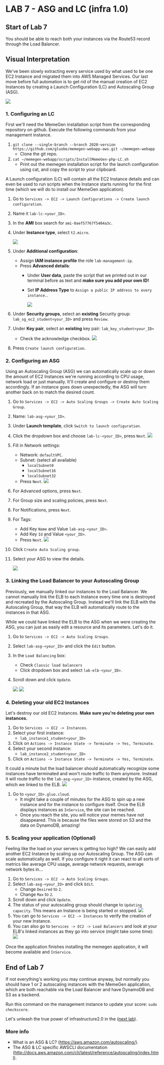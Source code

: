 # **LAB 7 - ASG and LC (infra 1.0)** #

## Start of Lab 7 ##
You should be able to reach both your instances via the Route53 record through the Load Balancer.

## Visual Interpretation ##
We've been slowly extracting every service used by what used to be one EC2 Instance and migrated them into AWS Managed Services. Our last move before full automation is to get rid of the manual creation of EC2 Instances by creating a Launch Configuration (LC) and Autoscaling Group (ASG).

![](../Images/Lab7.png?raw=true)

### 1. Configuring an LC ###
First we'll need the MemeGen installation script from the corresponding repository on github. Execute the following commands from your management instance.

1. `git clone --single-branch --branch 2020-version https://github.com/gluobe/memegen-webapp-aws.git ~/memegen-webapp`
    * Clone the git repo.
1. `cat ~/memegen-webapp/scripts/InstallMemeGen-php-LC.sh`
    * Print out the memegen installation script for the launch configuration using cat, and copy the script to your clipboard.

A Launch configuration (LC) will contain all the EC2 Instance details and can even be used to run scripts when the Instance starts running for the first time (which we will do to install our MemeGen application).    

1. Go to `Services -> EC2 -> Launch Configurations -> Create launch configuration`.
1. Name it `lab-lc-<your_ID>`.
1. In the **AMI** box search for `ami-0aef57767f5404a3c`.
1. Under **Instance type**, select `t2.micro`.

    ![](../Images/LCFullConfigurationPage.png?raw=true)

1. Under **Additional configuration**:
    * Assign **IAM instance profile** the role `lab-management-ip`.
    * Press **Advanced details**:
        * Under **User data**, paste the script that we printed out in our terminal before as text and **make sure you add your own ID!**
        * Set **IP Address Type** to `Assign a public IP address to every instance.`.

            ![](../Images/LCChangeIDParameter.png?raw=true)     

1. Under **Security groups**, select an **existing** Security group: `lab_sg_ec2_student<your_ID>` and press `Review`.
1. Under **Key pair**, select an **existing** key pair: `lab_key_student<your_ID>`
    * Check the acknowledge checkbox.
    ![](../Images/LCSecurityGroupAndKeyPair.png?raw=true)     

1. Press `Create launch configuration`.

### 2. Configuring an ASG ###
Using an Autoscaling Group (ASG) we can automatically scale up or down the amount of EC2 Instances we're running according to CPU usage, network load or just manually. It'll create and configure or destroy them accordingly. If an instance goes down unexpectedly, the ASG will turn another back on to match the desired count.

1. Go to `Services -> EC2 -> Auto Scaling Groups -> Create Auto Scaling Group`.
1. Name: `lab-asg-<your_ID>`.
1. Under **Launch template**, click `Switch to launch configuration`.
1. Click the dropdown box and choose `lab-lc-<your_ID>`, press `Next`.
    ![](../Images/ASGNameAndLC.png?raw=true)     
1. Fill in Network settings:
    * Network: `defaultVPC`.
    * Subnet: (select all available)
        * `localSubnet0`
        * `localSubnet16`
        * `localSubnet32`
    * Press `Next`.
    ![](../Images/ASGVPCSelection.png?raw=true)     
1. For Advanced options, press `Next`.
1. For Group size and scaling policies, press `Next`.
1. For Notifications, press `Next`.
1. For Tags:
    * Add Key `Name` and Value `lab-asg-<your_ID>`.
    * Add Key `Id` and Value `<your_ID>`.
    * Press `Next`.
    ![](../Images/ASGTagging.png?raw=true)     
1. Click `Create Auto Scaling group`.
1. Select your ASG to view the details.

    ![](../Images/ASGListInfo.png?raw=true)

### 3. Linking the Load Balancer to your Autoscaling Group ###
Previously, we manually linked our instances to the Load Balancer. We cannot manually link the ELB to each Instance every time one is destroyed and recreated by the Autoscaling Group. Instead we'll link the ELB with the Autoscaling Group, that way the ELB will automatically route to the instances in that ASG.

While we could have linked the ELB to the ASG when we were creating the ASG, you can just as easily edit a resource and its parameters. Let's do it.

1. Go to `Services -> EC2 -> Auto Scaling Groups`.
1. Select `lab-asg-<your_ID>` and click the `Edit` button.
1. In the `Load Balancing` box:
    * Check `Classic load balancers`
    * Click dropdown box and select `lab-elb-<your_ID>`.
1. Scroll down and click `Update`.

    ![](../Images/ASGChangeLinkedELB.png?raw=true)
    ![](../Images/ASGViewLinkedELB.png?raw=true)
    

### 4. Deleting your old EC2 Instances ###
Let's destroy our old EC2 Instances. **Make sure you're deleting your own instances.**

1. Go to `Services -> EC2 -> Instances`.
1. Select your first instance:
    * `lab_instance1_student<your_ID>`
1. Click on `Actions -> Instance State -> Terminate -> Yes, Terminate`.
1. Select your second instance:
    * `lab_instance2_student<your_ID>`
1. Click on `Actions -> Instance State -> Terminate -> Yes, Terminate`.

It could a minute but the load balancer should automatically recognize some instances have terminated and won't route traffic to them anymore. Instead it will route traffic to the `lab-asg-<your_ID>` instance, created by the ASG, which we linked to the ELB.
    ![](../Images/EC2ViewTerminatedInstances.png?raw=true)

1. Go to `<your_ID>.gluo.cloud`.
    * It might take a couple of minutes for the ASG to spin up a new instance and for the instance to configure itself. Once the ELB displays instances as `InService`, the site can be reached.
    * Once you reach the site, you will notice your memes have not disappeared. This is because the files were stored on S3 and the data on DynamoDB, amazing!


### 5. Scaling your application (Optional) ###
Feeling like the load on your servers is getting too high? We can easily add another EC2 Instance by scaling up our Autoscaling Group. The ASG can scale automatically as well. If you configure it right it can react to all sorts of metrics like average CPU usage, average network requests, average network bytes in...

1. Go to `Services -> EC2 -> Auto Scaling Groups`.
1. Select `lab-asg-<your_ID>` and click `Edit`.
    * Change `Desired` to `2`.
    * Change `Max` to `2`.
1. Scroll down and click `Update`.
1. The status of your autoscaling group should change to `Updating capacity`. This means an Instance is being started or stopped.
    ![](../Images/ASGPendingNewInstance.png?raw=true)  
1. You can go to `Services -> EC2 -> Instances` to verify the creation of your new Instance.
1. You can also go to `Services -> EC2 -> Load Balancers` and look at your ELB's linked instances as they go into service (might take some time):
    ![](../Images/ELBInstancesOutOfService.png?raw=true)  
    
Once the application finishes installing the memegen application, it will become available and `InService`. 


## End of Lab 7 ##
If not everything's working you may continue anyway, but normally you should have 1 or 2 autoscaling instances with the MemeGen application, which are both reachable via the Load Balancer and have DynamoDB and S3 as a backend.  

Run this command on the management instance to update your score: `sudo checkscore`.

Let's unleash the true power of infrastructure2.0 in the ([next lab](../Lab%208%20-%20Cloudformation%20(infra%202.0))).

### More info ###

* What is an ASG & LC? (https://aws.amazon.com/autoscaling/).
* The ASG & LC specific AWSCLI documentation (http://docs.aws.amazon.com/cli/latest/reference/autoscaling/index.html).

